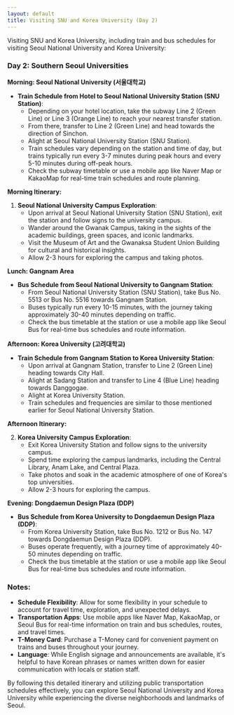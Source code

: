 ```yaml
---
layout: default
title: Visiting SNU and Korea University (Day 2)
---
```

Visiting SNU and Korea University, including train and bus schedules for visiting Seoul National University and Korea University:

### Day 2: Southern Seoul Universities

**Morning: Seoul National University (서울대학교)**

- **Train Schedule from Hotel to Seoul National University Station (SNU Station)**:
  - Depending on your hotel location, take the subway Line 2 (Green Line) or Line 3 (Orange Line) to reach your nearest transfer station.
  - From there, transfer to Line 2 (Green Line) and head towards the direction of Sinchon.
  - Alight at Seoul National University Station (SNU Station).
  - Train schedules vary depending on the station and time of day, but trains typically run every 3-7 minutes during peak hours and every 5-10 minutes during off-peak hours.
  - Check the subway timetable or use a mobile app like Naver Map or KakaoMap for real-time train schedules and route planning.

**Morning Itinerary:**

1. **Seoul National University Campus Exploration**:
   - Upon arrival at Seoul National University Station (SNU Station), exit the station and follow signs to the university campus.
   - Wander around the Gwanak Campus, taking in the sights of the academic buildings, green spaces, and iconic landmarks.
   - Visit the Museum of Art and the Gwanaksa Student Union Building for cultural and historical insights.
   - Allow 2-3 hours for exploring the campus and taking photos.

**Lunch: Gangnam Area**

- **Bus Schedule from Seoul National University to Gangnam Station**:
  - From Seoul National University Station (SNU Station), take Bus No. 5513 or Bus No. 5516 towards Gangnam Station.
  - Buses typically run every 10-15 minutes, with the journey taking approximately 30-40 minutes depending on traffic.
  - Check the bus timetable at the station or use a mobile app like Seoul Bus for real-time bus schedules and route information.

**Afternoon: Korea University (고려대학교)**

- **Train Schedule from Gangnam Station to Korea University Station**:
  - Upon arrival at Gangnam Station, transfer to Line 2 (Green Line) heading towards City Hall.
  - Alight at Sadang Station and transfer to Line 4 (Blue Line) heading towards Danggogae.
  - Alight at Korea University Station.
  - Train schedules and frequencies are similar to those mentioned earlier for Seoul National University Station.

**Afternoon Itinerary:**

2. **Korea University Campus Exploration**:
   - Exit Korea University Station and follow signs to the university campus.
   - Spend time exploring the campus landmarks, including the Central Library, Anam Lake, and Central Plaza.
   - Take photos and soak in the academic atmosphere of one of Korea's top universities.
   - Allow 2-3 hours for exploring the campus.

**Evening: Dongdaemun Design Plaza (DDP)**

- **Bus Schedule from Korea University to Dongdaemun Design Plaza (DDP)**:
  - From Korea University Station, take Bus No. 1212 or Bus No. 147 towards Dongdaemun Design Plaza (DDP).
  - Buses operate frequently, with a journey time of approximately 40-50 minutes depending on traffic.
  - Check the bus timetable at the station or use a mobile app like Seoul Bus for real-time bus schedules and route information.

### Notes:

- **Schedule Flexibility**: Allow for some flexibility in your schedule to account for travel time, exploration, and unexpected delays.
- **Transportation Apps**: Use mobile apps like Naver Map, KakaoMap, or Seoul Bus for real-time information on train and bus schedules, routes, and travel times.
- **T-Money Card**: Purchase a T-Money card for convenient payment on trains and buses throughout your journey.
- **Language**: While English signage and announcements are available, it's helpful to have Korean phrases or names written down for easier communication with locals or station staff.

By following this detailed itinerary and utilizing public transportation schedules effectively, you can explore Seoul National University and Korea University while experiencing the diverse neighborhoods and landmarks of Seoul.
